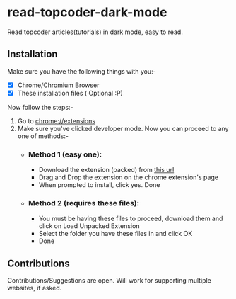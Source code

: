 # read-topcoder-dark-mode
Read topcoder articles(tutorials) in dark mode, easy to read.

## Installation
Make sure you have the following things with you:- 

  * [x] Chrome/Chromium Browser
  * [x] These installation files ( Optional :P)
 
Now follow the steps:-
  
  1. Go to <chrome://extensions>
  2. Make sure you've clicked developer mode. Now you can proceed to any one of methods:-
        * ### Method 1 (easy one):
            * Download the extension (packed) from [this url](https://drive.google.com/file/d/0B7FrC0nSKKw7SHltNERlOGJ3RzQ/view?usp=sharing)
            * Drag and Drop the extension on the chrome extension's page
            * When prompted to install, click yes. Done
       * ### Method 2 (requires these files):
            * You must be having these files to proceed, download them and click on Load Unpacked Extension
            * Select the folder you have these files in and click OK
            * Done
 
 ## Contributions
 
 Contributions/Suggestions are open. Will work for supporting multiple websites, if asked.
 
